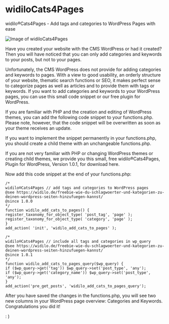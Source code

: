 # widiloCats4Pages
widilo®Cats4Pages - Add tags and categories to WordPress Pages with ease

![Image of widiloCats4Pages](https://github.com/widilo/widiloCats4Pages/widiloCats4Pages-Screenshot.png)

Have you created your website with the CMS WordPress or had it created? Then you will have noticed that you can only add categories and keywords to your posts, but not to your pages.

Unfortunately, the CMS WordPress does not provide for adding categories and keywords to pages. With a view to good usability, an orderly structure of your website, thematic search functions or SEO, it makes perfect sense to categorize pages as well as articles and to provide them with tags or keywords.
If you want to add categories and keywords to your WordPress pages, you can use this small code snippet or our free plugin for WordPress.

If you are familiar with PHP and the creation and editing of WordPress themes, you can add the following code snippet to your functions.php. Please note, however, that the code snippet will be overwritten as soon as your theme receives an update.

If you want to implement the snippet permanently in your functions.php, you should create a child theme with an unchangeable functions.php.

If you are not very familiar with PHP or changing WordPress themes or creating child themes, we provide you this small, free widilo®Cats4Pages, Plugin for WordPress, Version 1.0.1, for download here. 

Now add this code snippet at the end of your functions.php:

```
/*
widilo®Cats4Pages // add tags and categories to WordPress pages
@see https://widilo.de/freebie-wie-du-schlagwoerter-und-kategorien-zu-deinen-wordpress-seiten-hinzufuegen-kannst/
@since 1.0.0
*/
function widilo_add_cats_to_pages() {
register_taxonomy_for_object_type( 'post_tag', 'page' );
register_taxonomy_for_object_type( 'category', 'page' );
}
add_action( 'init', 'widilo_add_cats_to_pages' );

/*
widilo®Cats4Pages // include all tags and categories in wp_query
@see https://widilo.de/freebie-wie-du-schlagwoerter-und-kategorien-zu-deinen-wordpress-seiten-hinzufuegen-kannst/
@since 1.0.1
*/
function widilo_add_cats_to_pages_query($wp_query) {
if ($wp_query->get('tag')) $wp_query->set('post_type', 'any');
if ($wp_query->get('category_name')) $wp_query->set('post_type', 'any');
}
add_action('pre_get_posts', 'widilo_add_cats_to_pages_query');
```
After you have saved the changes in the functions.php, you will see two new columns in your WordPress page overview: Categories and Keywords. Congratulations you did it!

: )

